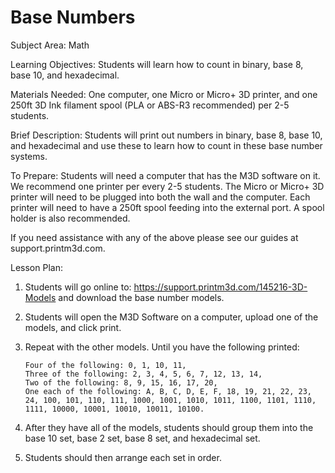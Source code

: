 # Base Numbers

Subject Area: Math

Learning Objectives: Students will learn how to count in binary, base 8, base 10, and hexadecimal.   
   
Materials Needed: One computer, one Micro or Micro+ 3D printer, and one 250ft 3D Ink filament spool \(PLA or ABS-R3 recommended\) per 2-5 students. 

Brief Description: Students will print out numbers in binary, base 8, base 10, and hexadecimal and use these to learn how to count in these base number systems. 

  
To Prepare: Students will need a computer that has the M3D software on it. We recommend one printer per every 2-5 students. The Micro or Micro+ 3D printer will need to be plugged into both the wall and the computer. Each printer will need to have a 250ft spool feeding into the external port. A spool holder is also recommended. 

If you need assistance with any of the above please see our guides at support.printm3d.com. 

Lesson Plan: 

1. Students will go online to: https://support.printm3d.com/145216-3D-Models and download the base number models. 

2. Students will open the M3D Software on a computer, upload one of the models, and click print.

3. Repeat with the other models. Until you have the following printed: 

       Four of the following: 0, 1, 10, 11,   
       Three of the following: 2, 3, 4, 5, 6, 7, 12, 13, 14,   
       Two of the following: 8, 9, 15, 16, 17, 20,   
       One each of the following: A, B, C, D, E, F, 18, 19, 21, 22, 23, 24, 100, 101, 110, 111, 1000, 1001, 1010, 1011, 1100, 1101, 1110, 1111, 10000, 10001, 10010, 10011, 10100. 

4. After they have all of the models, students should group them into the base 10 set, base 2 set, base 8 set, and hexadecimal set. 

5. Students should then arrange each set in order. 

